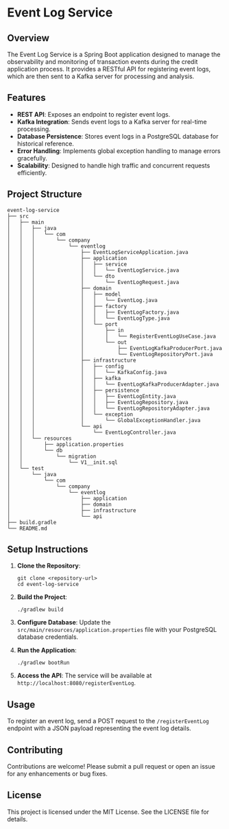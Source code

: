 # Event Log Service

## Overview
The Event Log Service is a Spring Boot application designed to manage the observability and monitoring of transaction events during the credit application process. It provides a RESTful API for registering event logs, which are then sent to a Kafka server for processing and analysis.

## Features
- **REST API**: Exposes an endpoint to register event logs.
- **Kafka Integration**: Sends event logs to a Kafka server for real-time processing.
- **Database Persistence**: Stores event logs in a PostgreSQL database for historical reference.
- **Error Handling**: Implements global exception handling to manage errors gracefully.
- **Scalability**: Designed to handle high traffic and concurrent requests efficiently.

## Project Structure
```
event-log-service
├── src
│   ├── main
│   │   ├── java
│   │   │   └── com
│   │   │       └── company
│   │   │           └── eventlog
│   │   │               ├── EventLogServiceApplication.java
│   │   │               ├── application
│   │   │               │   ├── service
│   │   │               │   │   └── EventLogService.java
│   │   │               │   └── dto
│   │   │               │       └── EventLogRequest.java
│   │   │               ├── domain
│   │   │               │   ├── model
│   │   │               │   │   └── EventLog.java
│   │   │               │   ├── factory
│   │   │               │   │   ├── EventLogFactory.java
│   │   │               │   │   └── EventLogType.java
│   │   │               │   └── port
│   │   │               │       ├── in
│   │   │               │       │   └── RegisterEventLogUseCase.java
│   │   │               │       └── out
│   │   │               │           ├── EventLogKafkaProducerPort.java
│   │   │               │           └── EventLogRepositoryPort.java
│   │   │               ├── infrastructure
│   │   │               │   ├── config
│   │   │               │   │   └── KafkaConfig.java
│   │   │               │   ├── kafka
│   │   │               │   │   └── EventLogKafkaProducerAdapter.java
│   │   │               │   ├── persistence
│   │   │               │   │   ├── EventLogEntity.java
│   │   │               │   │   ├── EventLogRepository.java
│   │   │               │   │   └── EventLogRepositoryAdapter.java
│   │   │               │   └── exception
│   │   │               │       └── GlobalExceptionHandler.java
│   │   │               └── api
│   │   │                   └── EventLogController.java
│   │   └── resources
│   │       ├── application.properties
│   │       └── db
│   │           └── migration
│   │               └── V1__init.sql
│   └── test
│       └── java
│           └── com
│               └── company
│                   └── eventlog
│                       ├── application
│                       ├── domain
│                       ├── infrastructure
│                       └── api
├── build.gradle
└── README.md
```

## Setup Instructions
1. **Clone the Repository**: 
   ```
   git clone <repository-url>
   cd event-log-service
   ```

2. **Build the Project**: 
   ```
   ./gradlew build
   ```

3. **Configure Database**: Update the `src/main/resources/application.properties` file with your PostgreSQL database credentials.

4. **Run the Application**: 
   ```
   ./gradlew bootRun
   ```

5. **Access the API**: The service will be available at `http://localhost:8080/registerEventLog`.

## Usage
To register an event log, send a POST request to the `/registerEventLog` endpoint with a JSON payload representing the event log details.

## Contributing
Contributions are welcome! Please submit a pull request or open an issue for any enhancements or bug fixes.

## License
This project is licensed under the MIT License. See the LICENSE file for details.